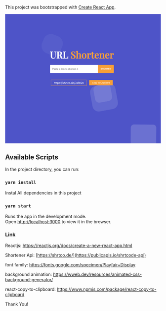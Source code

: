 This project was bootstrapped with [Create React App](https://github.com/facebook/create-react-app).

![Project Preview](./src/shortener_url.png)

## Available Scripts

In the project directory, you can run:

### `yarn install`

Instal All dependencies in this project

### `yarn start`

Runs the app in the development mode.<br />
Open [http://localhost:3000](http://localhost:3000) to view it in the browser.

### Link

Reactjs: https://reactjs.org/docs/create-a-new-react-app.html

Shortener Api: [https://shrtco.de/](https://publicapis.io/shrtcode-api)

font family: https://fonts.google.com/specimen/Playfair+Display

background animation: https://wweb.dev/resources/animated-css-background-generator/

react-copy-to-clipboard: https://www.npmjs.com/package/react-copy-to-clipboard



Thank You!
